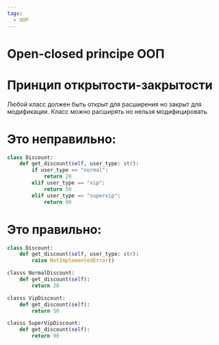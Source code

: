 ```yaml
---
tags:
  - OOP
---
```

# Open-closed principe ООП

# Принцип открытости-закрытости

Любой класс должен быть открыт для расширения но закрыт для модификации. Класс можно расширять но нельзя модифицировать.

# Это неправильно:

```python
class Discount:
	def get_discount(self, user_type: str):
		if user_type == "normal":
			return 20
		elif user_type == "vip":
			return 50
		elif user_type == "supervip":
			return 90

```

# Это правильно:

```python
class Discount:
	def get_discount(self, user_type: str):
		raise NotImplementedError()

classs NormalDiscount:
	def get_discount(self):
		return 20

classs VipDiscount:
	def get_discount(self):
		return 50

classs SuperVipDiscount:
	def get_discount(self):
		return 90

```

